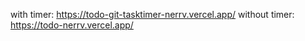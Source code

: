 with timer: https://todo-git-tasktimer-nerrv.vercel.app/
without timer: https://todo-nerrv.vercel.app/
